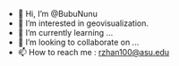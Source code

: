 - 👋 Hi, I’m @BubuNunu
- 👀 I’m interested in geovisualization.
- 🌱 I’m currently learning ...
- 💞️ I’m looking to collaborate on ...
- 📫 How to reach me : rzhan100@asu.edu

<!---
BubuNunu/BubuNunu is a ✨ special ✨ repository because its `README.md` (this file) appears on your GitHub profile.
You can click the Preview link to take a look at your changes.
--->
